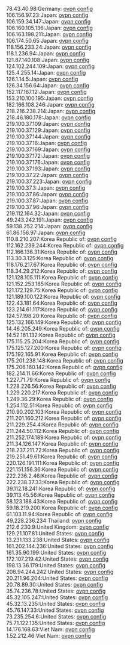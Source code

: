 78.43.40.98:Germany: [ovpn config](vpn/78_43_40_98.ovpn)  
106.156.97.23:Japan: [ovpn config](vpn/106_156_97_23.ovpn)  
106.159.34.147:Japan: [ovpn config](vpn/106_159_34_147.ovpn)  
106.160.105.136:Japan: [ovpn config](vpn/106_160_105_136.ovpn)  
106.163.198.211:Japan: [ovpn config](vpn/106_163_198_211.ovpn)  
106.174.50.65:Japan: [ovpn config](vpn/106_174_50_65.ovpn)  
118.156.233.24:Japan: [ovpn config](vpn/118_156_233_24.ovpn)  
118.1.236.94:Japan: [ovpn config](vpn/118_1_236_94.ovpn)  
121.87.140.108:Japan: [ovpn config](vpn/121_87_140_108.ovpn)  
124.102.244.109:Japan: [ovpn config](vpn/124_102_244_109.ovpn)  
125.4.255.14:Japan: [ovpn config](vpn/125_4_255_14.ovpn)  
126.1.14.5:Japan: [ovpn config](vpn/126_1_14_5.ovpn)  
126.34.156.64:Japan: [ovpn config](vpn/126_34_156_64.ovpn)  
152.117.167.12:Japan: [ovpn config](vpn/152_117_167_12.ovpn)  
153.210.100.195:Japan: [ovpn config](vpn/153_210_100_195.ovpn)  
182.166.108.246:Japan: [ovpn config](vpn/182_166_108_246.ovpn)  
218.216.238.214:Japan: [ovpn config](vpn/218_216_238_214.ovpn)  
218.46.180.178:Japan: [ovpn config](vpn/218_46_180_178.ovpn)  
219.100.37.109:Japan: [ovpn config](vpn/219_100_37_109.ovpn)  
219.100.37.129:Japan: [ovpn config](vpn/219_100_37_129.ovpn)  
219.100.37.144:Japan: [ovpn config](vpn/219_100_37_144.ovpn)  
219.100.37.16:Japan: [ovpn config](vpn/219_100_37_16.ovpn)  
219.100.37.169:Japan: [ovpn config](vpn/219_100_37_169.ovpn)  
219.100.37.172:Japan: [ovpn config](vpn/219_100_37_172.ovpn)  
219.100.37.176:Japan: [ovpn config](vpn/219_100_37_176.ovpn)  
219.100.37.193:Japan: [ovpn config](vpn/219_100_37_193.ovpn)  
219.100.37.22:Japan: [ovpn config](vpn/219_100_37_22.ovpn)  
219.100.37.223:Japan: [ovpn config](vpn/219_100_37_223.ovpn)  
219.100.37.3:Japan: [ovpn config](vpn/219_100_37_3.ovpn)  
219.100.37.86:Japan: [ovpn config](vpn/219_100_37_86.ovpn)  
219.100.37.87:Japan: [ovpn config](vpn/219_100_37_87.ovpn)  
219.100.37.96:Japan: [ovpn config](vpn/219_100_37_96.ovpn)  
219.112.164.32:Japan: [ovpn config](vpn/219_112_164_32.ovpn)  
49.243.242.191:Japan: [ovpn config](vpn/49_243_242_191.ovpn)  
59.138.252.214:Japan: [ovpn config](vpn/59_138_252_214.ovpn)  
61.86.156.97:Japan: [ovpn config](vpn/61_86_156_97.ovpn)  
110.8.210.207:Korea Republic of: [ovpn config](vpn/110_8_210_207.ovpn)  
112.162.239.244:Korea Republic of: [ovpn config](vpn/112_162_239_244.ovpn)  
112.166.136.31:Korea Republic of: [ovpn config](vpn/112_166_136_31.ovpn)  
113.30.3.125:Korea Republic of: [ovpn config](vpn/113_30_3_125.ovpn)  
118.176.217.67:Korea Republic of: [ovpn config](vpn/118_176_217_67.ovpn)  
118.34.29.212:Korea Republic of: [ovpn config](vpn/118_34_29_212.ovpn)  
121.128.105.111:Korea Republic of: [ovpn config](vpn/121_128_105_111.ovpn)  
121.152.253.185:Korea Republic of: [ovpn config](vpn/121_152_253_185.ovpn)  
121.172.129.75:Korea Republic of: [ovpn config](vpn/121_172_129_75.ovpn)  
121.189.100.122:Korea Republic of: [ovpn config](vpn/121_189_100_122.ovpn)  
122.43.181.64:Korea Republic of: [ovpn config](vpn/122_43_181_64.ovpn)  
123.214.61.117:Korea Republic of: [ovpn config](vpn/123_214_61_117.ovpn)  
124.57.198.20:Korea Republic of: [ovpn config](vpn/124_57_198_20.ovpn)  
125.132.166.149:Korea Republic of: [ovpn config](vpn/125_132_166_149.ovpn)  
14.46.205.249:Korea Republic of: [ovpn config](vpn/14_46_205_249.ovpn)  
14.52.161.132:Korea Republic of: [ovpn config](vpn/14_52_161_132.ovpn)  
175.115.25.204:Korea Republic of: [ovpn config](vpn/175_115_25_204.ovpn)  
175.125.127.200:Korea Republic of: [ovpn config](vpn/175_125_127_200.ovpn)  
175.192.165.91:Korea Republic of: [ovpn config](vpn/175_192_165_91.ovpn)  
175.201.238.148:Korea Republic of: [ovpn config](vpn/175_201_238_148.ovpn)  
175.206.160.142:Korea Republic of: [ovpn config](vpn/175_206_160_142.ovpn)  
182.214.11.66:Korea Republic of: [ovpn config](vpn/182_214_11_66.ovpn)  
1.227.71.79:Korea Republic of: [ovpn config](vpn/1_227_71_79.ovpn)  
1.228.226.56:Korea Republic of: [ovpn config](vpn/1_228_226_56.ovpn)  
1.229.220.217:Korea Republic of: [ovpn config](vpn/1_229_220_217.ovpn)  
1.249.36.29:Korea Republic of: [ovpn config](vpn/1_249_36_29.ovpn)  
1.254.112.51:Korea Republic of: [ovpn config](vpn/1_254_112_51.ovpn)  
210.90.202.103:Korea Republic of: [ovpn config](vpn/210_90_202_103.ovpn)  
211.201.160.212:Korea Republic of: [ovpn config](vpn/211_201_160_212.ovpn)  
211.229.254.4:Korea Republic of: [ovpn config](vpn/211_229_254_4.ovpn)  
211.244.50.112:Korea Republic of: [ovpn config](vpn/211_244_50_112.ovpn)  
211.252.174.189:Korea Republic of: [ovpn config](vpn/211_252_174_189.ovpn)  
211.34.126.147:Korea Republic of: [ovpn config](vpn/211_34_126_147.ovpn)  
218.237.211.72:Korea Republic of: [ovpn config](vpn/218_237_211_72.ovpn)  
219.251.49.61:Korea Republic of: [ovpn config](vpn/219_251_49_61.ovpn)  
220.126.191.111:Korea Republic of: [ovpn config](vpn/220_126_191_111.ovpn)  
221.151.156.36:Korea Republic of: [ovpn config](vpn/221_151_156_36.ovpn)  
222.236.2.46:Korea Republic of: [ovpn config](vpn/222_236_2_46.ovpn)  
222.238.37.33:Korea Republic of: [ovpn config](vpn/222_238_37_33.ovpn)  
39.112.18.241:Korea Republic of: [ovpn config](vpn/39_112_18_241.ovpn)  
39.113.45.56:Korea Republic of: [ovpn config](vpn/39_113_45_56.ovpn)  
58.123.188.43:Korea Republic of: [ovpn config](vpn/58_123_188_43.ovpn)  
59.18.219.200:Korea Republic of: [ovpn config](vpn/59_18_219_200.ovpn)  
61.103.11.94:Korea Republic of: [ovpn config](vpn/61_103_11_94.ovpn)  
49.228.236.234:Thailand: [ovpn config](vpn/49_228_236_234.ovpn)  
212.6.230.9:United Kingdom: [ovpn config](vpn/212_6_230_9.ovpn)  
129.21.107.81:United States: [ovpn config](vpn/129_21_107_81.ovpn)  
13.231.133.238:United States: [ovpn config](vpn/13_231_133_238.ovpn)  
161.202.144.236:United States: [ovpn config](vpn/161_202_144_236.ovpn)  
161.35.90.199:United States: [ovpn config](vpn/161_35_90_199.ovpn)  
172.107.219.42:United States: [ovpn config](vpn/172_107_219_42.ovpn)  
198.13.36.179:United States: [ovpn config](vpn/198_13_36_179.ovpn)  
208.94.244.242:United States: [ovpn config](vpn/208_94_244_242.ovpn)  
20.211.96.204:United States: [ovpn config](vpn/20_211_96_204.ovpn)  
20.78.89.30:United States: [ovpn config](vpn/20_78_89_30.ovpn)  
35.74.236.78:United States: [ovpn config](vpn/35_74_236_78.ovpn)  
45.32.105.247:United States: [ovpn config](vpn/45_32_105_247.ovpn)  
45.32.13.235:United States: [ovpn config](vpn/45_32_13_235.ovpn)  
45.76.147.33:United States: [ovpn config](vpn/45_76_147_33.ovpn)  
73.235.254.6:United States: [ovpn config](vpn/73_235_254_6.ovpn)  
75.71.122.135:United States: [ovpn config](vpn/75_71_122_135.ovpn)  
14.176.168.63:Viet Nam: [ovpn config](vpn/14_176_168_63.ovpn)  
1.52.212.46:Viet Nam: [ovpn config](vpn/1_52_212_46.ovpn)  
